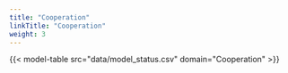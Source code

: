 ```yaml
---
title: "Cooperation"
linkTitle: "Cooperation"
weight: 3
---
```


{{< model-table src="data/model_status.csv" domain="Cooperation" >}}
